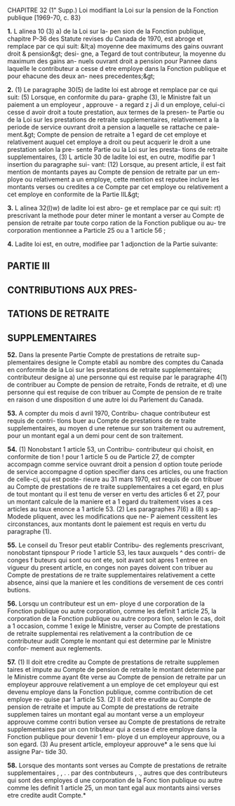 CHAPITRE 32 (1" Supp.)
Loi modifiant la Loi sur la pension
de la Fonction publique
[1969-70, c. 83}

**1.** L alinea 10 (3) a) de la Loi sur la- pen
sion de la Fonction publique, chapitre P-36
des Statute revises du Canada de 1970, est
abroge et remplace par ce qui suit:
&amp;lt;a) moyenne dee maximums des
gains ouvrant droit & pension&amp;gt; desi-
gne, a Tegard de tout contributeur, la
moyenne du maximum des gains an-
nuels ouvrant droit a pension pour
Pannee dans laquelle le contributeur a
cesse d etre employe dans la Fonction
publique et pour ehacune des deux an-
nees precedentes;&amp;gt;

**2.** (1) Le paragraphe 30(5) de ladite loi
est abroge et remplace par ce qui suit:
(5) Lorsque, en conformite du para-
graphe (3), le Ministre fait un paiement
a un employeur , approuve - a regard z j Ji d un
employe, celui-ci cesse d avoir droit a
toute prestation, aux termes de la presen-
te Partie ou de la Loi sur les prestations
de retraite supplementaires, relativement
a la periode de service ouvrant droit a
pension a laquelle se rattache ce paie-
ment.&amp;gt;
Compte de pension de retraite a 1 egard
de cet employe et relativement auquel
cet employe a droit ou peut acquerir
le droit a une prestation selon la pre-
sente Partie ou la Loi sur les presta-
tions de retraite supplementaires,
(3) L article 30 de ladite loi est, en outre,
modifie par 1 insertion du paragraphe sui-
vant:
(12) Lorsque, au present article, il
est fait mention de montants payes au
Compte de pension de retraite par un em-
ploye ou relativement a un employe, cette
mention est reputee inclure les montants
verses ou credites a ce Compte par cet
employe ou relativement a cet employe
en conformite de la Partie IIL&amp;gt;

**3.** L alinea 32(l)w) de ladite loi est abro-
ge et remplace par ce qui suit:
rt) prescrivant la methode pour deter
miner le montant a verser au Compte
de pension de retraite par toute corpo
ration de la Fonction publique ou au-
tre corporation mentionnee a Particle
25 ou a 1 article 56 ;

**4.** Ladite loi est, en outre, modifiee par
1 adjonction de la Partie suivante:

## PARTIE III

## CONTRIBUTIONS AUX PRES-

## TATIONS DE RETRAITE

## SUPPLEMENTAIRES

**52.** Dans la presente Partie
Compte de prestations de retraite sup-
plementaires designe le Compte etabli
au nombre des comptes du Canada en
conformite de la Loi sur les prestations
de retraite supplementaires;
contributeur designe
a) une personne qui est requise par le
paragraphe 4(1) de contribuer au
Compte de pension de retraite,
Fonds de retraite, et
d) une personne qui est requise de con
tribuer au Compte de pension de re
traite en raison d une disposition d une
autre loi du Parlement du Canada.

**53.** A compter du mois d avril 1970, Contribu-
chaque contributeur est requis de contri- tlons
buer au Compte de prestations de re
traite supplementaires, au moyen d une
retenue sur son traitement ou autrement,
pour un montant egal a un demi pour
cent de son traitement.

**54.** (1) Nonobstant 1 article 53, un Contribu-
contributeur qui choisit, en conformite de tion ! pour
1 article 5 ou de Particle 27, de compter accompagn
comme service ouvrant droit a pension d option
toute periode de service accompagne
d option specifier dans ces articles, ou
une fraction de celle-ci, qui est poste-
rieure au 31 mars 1970, est requis de con
tribuer au Compte de prestations de re
traite supplementaires a cet egard, en
plus de tout montant qu il est tenu de
verser en vertu des articles 6 et 27, pour
un montant calcule de la maniere et a
1 egard du traitement vises a ces articles
au taux enonce a 1 article 53.
(2) Les paragraphes 7(6) a (8) s ap-Modede
pliquent, avec les modifications que ne- P aiement
cessitent les circonstances, aux montants
dont le paiement est requis en vertu du
paragraphe (1).

**55.** Le conseil du Tresor peut etablir Contribu-
des reglements prescrivant, nonobstant tipnspour
P riode
1 article 53, les taux auxquels ^ des contri- de conges f
buteurs qui sont ou ont ete, soit avant
soit apres 1 entree en vigueur du present
article, en conges non payes doivent con
tribuer au Compte de prestations de re
traite supplementaires relativement a
cette absence, ainsi que la maniere et les
conditions de versement de ces contri
butions.

**56.** Lorsqu un contributeur est un em-
ploye d une corporation de la Fonction
publique ou autre corporation, comme
les definit 1 article 25, la corporation de
la Fonction publique ou autre corpora
tion, selon le cas, doit a 1 occasion, comme
1 exige le Ministre, verser au Compte
de prestations de retraite supplementai
res relativement a la contribution de ce
contributeur audit Compte le montant
qui est determine par le Ministre confor-
mement aux reglements.

**57.** (1) II doit etre credite au Compte
de prestations de retraite supplemen
taires et impute au Compte de pension
de retraite le montant determine par le
Ministre comme ayant 6te verse au
Compte de pension de retraite par un
employeur approuve relativement a un
employe de cet employeur qui est devenu
employe dans la Fonction publique,
comme contribution de cet employe re-
quise par 1 article 53.
(2) II doit etre erudite au Compte de
pension de retraite et impute au Compte
de prestations de retraite supplemen
taires un montant egal au montant verse
a un employeur approuve comme contri
bution versee au Compte de prestations
de retraite supplementaires par un con
tributeur qui a cesse d etre employe dans
la Fonction publique pour devenir 1 em-
ploye d un employeur approuve, ou a
son egard.
(3) Au present article, employeur
approuve* a le sens que lui assigne Par-
tide 30.

**58.** Lorsque des montants sont verses
au Compte de prestations de retraite
supplementaires , , . . par des contnbuteurs , .,
autres que des contributeurs qui sont des
employes d une corporation de la Fonc
tion publique ou autre
comme les definit 1 article 25, un mon
tant egal aux montants ainsi verses
etre credite audit Compte.*
